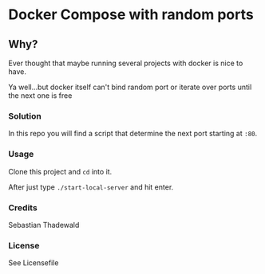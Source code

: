 # Docker Compose with random ports

## Why?

Ever thought that maybe running several projects with docker is nice to have.

Ya well...but docker itself can't bind random port or iterate over ports until the next one is free

### Solution

In this repo you will find a script that determine the next port starting at `:80`.

### Usage

Clone this project and `cd` into it.

After just type `./start-local-server` and hit enter.

### Credits

Sebastian Thadewald

### License

See Licensefile